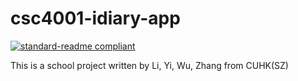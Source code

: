 <!--
 * @Author: liziwei01
 * @Date: 2022-03-03 15:17:00
 * @LastEditors: liziwei01
 * @LastEditTime: 2022-03-03 16:32:12
 * @Description: file content
-->
# csc4001-idiary-app

[![standard-readme compliant](https://img.shields.io/badge/readme%20style-standard-brightgreen.svg?style=flat-square)](https://github.com/RichardLitt/standard-readme)

This is a school project written by Li, Yi, Wu, Zhang from CUHK(SZ)